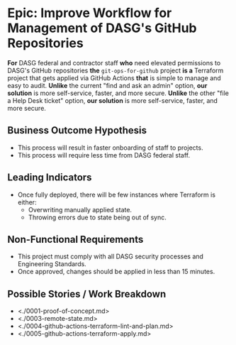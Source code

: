 # Epic: Improve Workflow for Management of DASG's GitHub Repositories

**For** DASG federal and contractor staff
  **who** need elevated permissions to DASG's GitHub repositories
  **the** `git-ops-for-github` project
  **is a** Terraform project that gets applied via GitHub Actions
  **that** is simple to manage and easy to audit.
**Unlike** the current "find and ask an admin" option,
  **our solution** is more self-service, faster, and more secure.
**Unlike** the other "file a Help Desk ticket" option,
  **our solution** is more self-service, faster, and more secure.
 

## Business Outcome Hypothesis

* This process will result in faster onboarding of staff to projects.
* This process will require less time from DASG federal staff.


## Leading Indicators

* Once fully deployed, there will be few instances where Terraform is either:
    * Overwriting manually applied state.
    * Throwing errors due to state being out of sync.


## Non-Functional Requirements

* This project must comply with all DASG security processes and Engineering Standards.
* Once approved, changes should be applied in less than 15 minutes.


## Possible Stories / Work Breakdown

* <./0001-proof-of-concept.md>
* <./0003-remote-state.md>
* <./0004-github-actions-terraform-lint-and-plan.md>
* <./0005-github-actions-terraform-apply.md>
